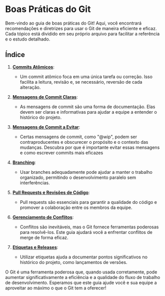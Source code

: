 # Boas Práticas do Git

Bem-vindo ao guia de boas práticas do Git! Aqui, você encontrará recomendações e diretrizes para usar o Git de maneira eficiente e eficaz. Cada tópico está dividido em seu próprio arquivo para facilitar a referência e o estudo detalhado.

## Índice

1. **[Commits Atômicos](./commit-atomico.md)**:
    - Um commit atômico foca em uma única tarefa ou correção. Isso facilita a leitura, revisão e, se necessário, reversão de cada alteração. 

2. **[Mensagens de Commit Claras](./mensagens-claras-no-commit.md)**:
   - As mensagens de commit são uma forma de documentação. Elas devem ser claras e informativas para ajudar a equipe a entender o histórico do projeto.

3. **[Mensagens de Commit a Evitar](./mensagens-de-commit-a-evitar.md)**:
   - Certas mensagens de commit, como "@wip", podem ser contraproducentes e obscurecer o propósito e o contexto das mudanças. Descubra por que é importante evitar essas mensagens e como escrever commits mais eficazes

4. **[Branching](./branches.md)**:
    - Usar branches adequadamente pode ajudar a manter o trabalho organizado, permitindo o desenvolvimento paralelo sem interferências.

5. **[Pull Requests e Revisões de Código](./pull-requests.md)**:
    - Pull requests são essenciais para garantir a qualidade do código e promover a colaboração entre os membros da equipe. 

6. **[Gerenciamento de Conflitos](./conflitos.md)**:
    - Conflitos são inevitáveis, mas o Git fornece ferramentas poderosas para resolvê-los. Este guia ajudará você a enfrentar conflitos de merge de forma eficaz.

7. **[Etiquetas e Releases](./etiquetas-release.md)**:
    - Utilizar etiquetas ajuda a documentar pontos significativos no histórico do projeto, como lançamentos de versões.

O Git é uma ferramenta poderosa que, quando usada corretamente, pode aumentar significativamente a eficiência e a qualidade do fluxo de trabalho de desenvolvimento. Esperamos que este guia ajude você e sua equipe a aproveitar ao máximo o que o Git tem a oferecer!